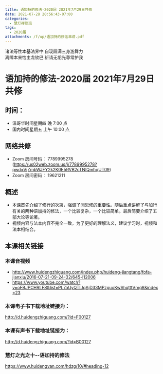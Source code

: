 ```yaml
---
title: 语加持的修法-2020届 2021年7月29日共修
date: 2021-07-28 20:56:43-07:00
categories:
  - 慧灯禅修班
tags:
  - 2020届
attachments: /f/up/语加持的修法串讲.pdf
---
```

诸法等性本基法界中 自现圆满三身游舞力  
离障本来怙主龙钦巴 祈请无垢光尊常护我

# 语加持的修法-2020届 2021年7月29日共修

## 时间：
  - 温哥华时间星期四 晚 7:00 点
  - 国内时间星期五 上午 10:00 点

## 网络共修
  - Zoom 房间号码： 7789995278 (<https://us02web.zoom.us/j/7789995278?pwd=VjZmbWJFY2k2K0E5RVB2cTNIQmhqUT09>)
  - Zoom 房间密码： 19621211

## 概述

- 本课首先介绍了修行的次第，强调了闻思修的重要性。随后重点讲解了与加行有关的两种语加持的修法，一个比较复杂，一个比较简单。最后简要介绍了五部大论等论著。
- 视频内容与法本内容不完全一致，为了更好的理解法义，建议学习时，视频和法本相结合。

## 本课相关链接

### 本课音视频

- <http://www.huidengzhiguang.com/index.php/huideng-jiangtang/fofa-jianxiu/2016-07-21-09-24-32/645-l12006>
- <https://www.youtube.com/watch?v=oFBJPCHRLF8&list=PL7aUyQTIJqAjD33MPzguoKwShqtttVmg9&index=23>

### 本课电子书下载地址链接为：

<http://d.huidengzhiguang.com/?id=F00127>

### 本课有声书下载地址链接为：

<http://d.huidengzhiguang.com/?id=B00127>

### 慧灯之光之十--语加持的修法

<https://www.huidengvan.com/hdzg/10/#heading-12>

